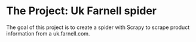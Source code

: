 # The Project: Uk Farnell spider #

The goal of this project is to create a spider with Scrapy to scrape product information from a uk.farnell.com.
